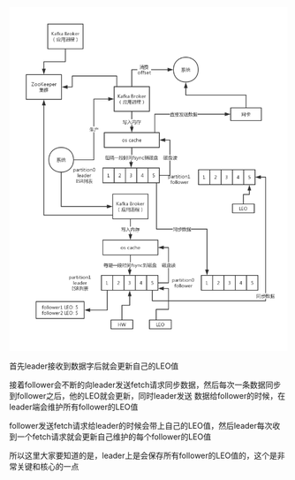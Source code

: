 
![](021_2、kafka高吞吐低延迟（零拷贝）%20(8).png)


首先leader接收到数据字后就会更新自己的LEO值

接着follower会不断的向leader发送fetch请求同步数据，然后每次一条数据同步到follower之后，他的LEO就会更新，同时leader发送
数据给follower的时候，在leader端会维护所有follower的LEO值

follower发送fetch请求给leader的时候会带上自己的LEO值，然后leader每次收到一个fetch请求就会更新自己维护的每个follower的LEO值

所以这里大家要知道的是，leader上是会保存所有follower的LEO值的，这个是非常关键和核心的一点
